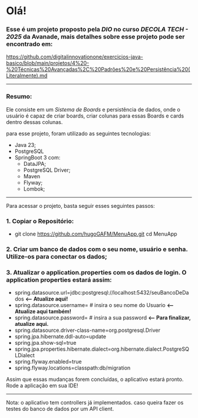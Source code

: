 # Olá!

### Esse é um projeto proposto pela *DIO* no curso ***DECOLA TECH - 2025*** da Avanade, mais detalhes sobre esse projeto pode ser encontrado em: 

https://github.com/digitalinnovationone/exercicios-java-basico/blob/main/projetos/4%20-%20Técnicas%20Avançadas%2C%20Padrões%20e%20Persistência%20(Literalmente).md

---

### Resumo:

Ele consiste em um *Sistema de Boards* e persistência de dados, onde o usuário é capaz de criar boards, criar colunas para essas Boards e cards dentro dessas colunas.

para esse projeto, foram utilizado as seguintes tecnologias: 

* Java 23;
* PostgreSQL
* SpringBoot 3 com:
    - DataJPA;
    - PostgreSQL Driver;
    - Maven
    - Flyway;
    - Lombok;
  
---

Para acessar o projeto, basta seguir esses seguintes passos: 

### 1. Copiar o Repositório:
 - git clone https://github.com/hugoGAFM/MenuApp.git cd MenuApp

### 2. Criar um banco de dados com o seu nome, usuário e senha. Utilize-os para conectar os dados;
   
### 3. Atualizar o application.properties com os dados de login. O application properties estará assim:

- spring.datasource.url=jdbc:postgresql://localhost:5432/seuBancoDeDados **<-- Atualize aqui!**
- spring.datasource.username= # insira o seu nome do Usuario **<-- Atualize aqui também!**
- spring.datasource.password= # insira a sua password **<-- Para finalizar, atualize aqui.**
- spring.datasource.driver-class-name=org.postgresql.Driver
- spring.jpa.hibernate.ddl-auto=update
- spring.jpa.show-sql=true
- spring.jpa.properties.hibernate.dialect=org.hibernate.dialect.PostgreSQLDialect
- spring.flyway.enabled=true
- spring.flyway.locations=classpath:db/migration

Assim que essas mudanças forem concluídas, o aplicativo estará pronto. Rode a aplicação em sua IDE!

---

Nota: o aplicativo tem controllers já implementados. caso queira fazer os testes do banco de dados por um API client.